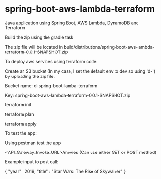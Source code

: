 # spring-boot-aws-lambda-terraform
Java application using Spring Boot, AWS Lambda, DynamoDB and Terraform

Build the zip using the gradle task

The zip file will be located in build/distributions/spring-boot-aws-lambda-terraform-0.0.1-SNAPSHOT.zip

To deploy aws services using terraform code:

Create an S3 bucket (In my case, I set the default env to dev so using 'd-') by uploading the zip file.

Bucket name: d-spring-boot-lamba-terraform

Key: spring-boot-aws-lambda-terraform-0.0.1-SNAPSHOT.zip 

terraform init

terraform plan

terraform apply

To test the app:

Using postman test the app

<API_Gateway_Invoke_URL>/movies (Can use either GET or POST method)

Example input to post call:

{
	"year" : 2019,
  	"title" : "Star Wars: The Rise of Skywalker"
}

